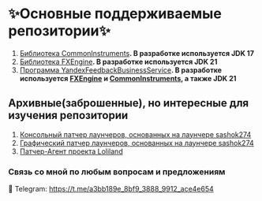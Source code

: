 # ✨Основные поддерживаемые репозитории✨

1. [Библиотека CommonInstruments](https://github.com/HZERR/CommonInstruments-JDK17)**. В разработке используется JDK 17**</br>
2. [Библиотека FXEngine](https://github.com/HZERR/FXEngine)**. В разработке используется JDK 21**
3. [Программа YandexFeedbackBusinessService](https://github.com/HZERR/YandexFeedbackBusinessService)**. В разработке используется [FXEngine](https://github.com/HZERR/FXEngine) и [CommonInstruments](https://github.com/HZERR/CommonInstruments-JDK17), а также JDK 21**

## Архивные(заброшенные), но интересные для изучения репозитории
1. [Консольный патчер лаунчеров, основанных на лаунчере sashok274](https://github.com/HZERR/CommonInstruments-JDK17)</br>
2. [Графический патчер лаунчеров, основанных на лаунчере sashok274](https://github.com/HZERR/HElias)
3. [Патчер-Агент проекта Loliland](https://github.com/HZERR/LoliHook)

### Связь со мной по любым вопросам и предложениям
💬 Telegram: https://t.me/a3bb189e_8bf9_3888_9912_ace4e654
<!--
**HZERR/HZERR** is a ✨ _special_ ✨ repository because its `README.md` (this file) appears on your GitHub profile.

Here are some ideas to get you started:

- 🔭 I’m currently working on ...
- 🌱 I’m currently learning ...
- 👯 I’m looking to collaborate on ...
- 🤔 I’m looking for help with ...
- 💬 Ask me about ...
- 📫 How to reach me: ...
- 😄 Pronouns: ...
- ⚡ Fun fact: ...
-->
